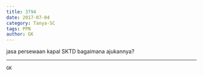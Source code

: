```yaml
---
title: 3794
date: 2017-07-04
category: Tanya-SC
tags: PPN
author: GK
---
```


jasa persewaan kapal SKTD bagaimana ajukannya?

---



`GK`
